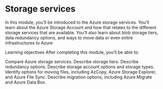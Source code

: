 # Storage services
In this module, you’ll be introduced to the Azure storage services. You’ll learn about the Azure Storage Account and how that relates to the different storage services that are available. You’ll also learn about blob storage tiers, data redundancy options, and ways to move data or even entire infrastructures to Azure

Learning objectives
After completing this module, you’ll be able to:

Compare Azure storage services.
Describe storage tiers.
Describe redundancy options.
Describe storage account options and storage types.
Identify options for moving files, including AzCopy, Azure Storage Explorer, and Azure File Sync.
Describe migration options, including Azure Migrate and Azure Data Box.
